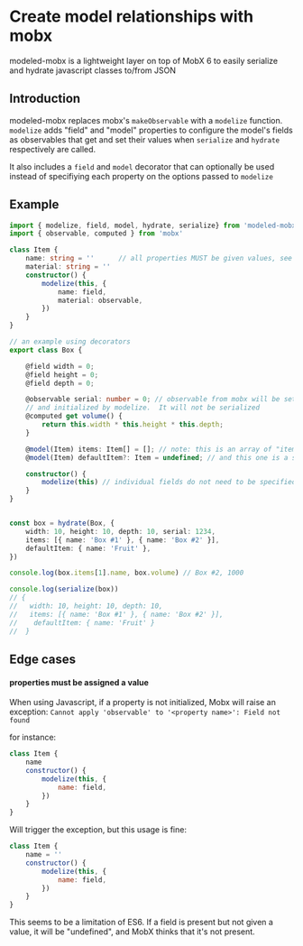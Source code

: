 # Create model relationships with mobx

modeled-mobx is a lightweight layer on top of MobX 6 to easily serialize and hydrate javascript classes to/from JSON 


## Introduction

modeled-mobx replaces mobx's `makeObservable` with a `modelize` function.  `modelize` adds "field" and "model" properties to 
configure the model's fields as observables that get and set their values when `serialize` and `hydrate` respectively are called.

It also includes a `field` and `model` decorator that can optionally be used instead of specifiying each property on the
options passed to `modelize`

## Example

```typescript
import { modelize, field, model, hydrate, serialize} from 'modeled-mobx'
import { observable, computed } from 'mobx'

class Item {
    name: string = ''      // all properties MUST be given values, see edge cases section below
    material: string = ''
    constructor() {
        modelize(this, {
            name: field,
            material: observable,
        })
    }
}

// an example using decorators
export class Box {

    @field width = 0;
    @field height = 0;
    @field depth = 0;

    @observable serial: number = 0; // observable from mobx will be set by hydrate
    // and initialized by modelize.  It will not be serialized
    @computed get volume() {
        return this.width * this.height * this.depth;
    }

    @model(Item) items: Item[] = []; // note: this is an array of "item" models
    @model(Item) defaultItem?: Item = undefined; // and this one is a single model

    constructor() {
        modelize(this) // individual fields do not need to be specified when using decorators
    }
}


const box = hydrate(Box, {
    width: 10, height: 10, depth: 10, serial: 1234,
    items: [{ name: 'Box #1' }, { name: 'Box #2' }],
    defaultItem: { name: 'Fruit' },
})

console.log(box.items[1].name, box.volume) // Box #2, 1000

console.log(serialize(box))
// {
//   width: 10, height: 10, depth: 10,
//   items: [{ name: 'Box #1' }, { name: 'Box #2' }],
//    defaultItem: { name: 'Fruit' }
//  }


```

## Edge cases

#### properties must be assigned a value 

When using Javascript, if a property is not initialized, Mobx will raise an exception: `Cannot apply 'observable' to '<property name>': Field not found`

for instance:
```js
class Item {
    name
    constructor() {
        modelize(this, {
            name: field,
        })
    }
}
```

Will trigger the exception, but this usage is fine:
```js
class Item {
    name = ''
    constructor() {
        modelize(this, {
            name: field,
        })
    }
}
```


This seems to be a limitation of ES6.  If a field is present but not given a value, it will be "undefined", and MobX thinks that it's not present. 
